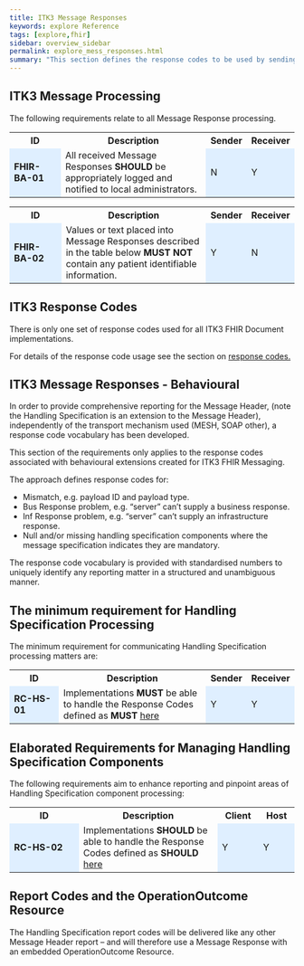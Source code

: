 ```yaml
---
title: ITK3 Message Responses
keywords: explore Reference
tags: [explore,fhir]
sidebar: overview_sidebar
permalink: explore_mess_responses.html
summary: "This section defines the response codes to be used by sending and receiving systems, e.g. the response codes include i) an inability to validate a message, ii) clinical level failure, iii) an inability to process a message etc. There will only be a maximum of 2 Message Responses, each containing a maximum of one Response Code."
---
```




## ITK3 Message Processing ##

The following requirements relate to all Message Response processing.

<table style="width:100%;max-width: 100%;">
<tr>
<th width="20%">ID</th>
<th width="60%">Description</th>
<th width="10%">Sender</th>
<th width="10%">Receiver</th>
</tr>
<tr>
<td bgcolor="#dfefff"><b>FHIR-BA-01</b></td>
<td>All received Message Responses <b>SHOULD</b> be appropriately logged and notified to local administrators.</td>
<td bgcolor="#dfefff">N</td>
<td bgcolor="#dfefff">Y</td>
</tr>
</table> 

<table style="width:100%;max-width: 100%;">
<tr>
<th width="20%">ID</th>
<th width="60%">Description</th>
<th width="10%">Sender</th>
<th width="10%">Receiver</th>
</tr>
<tr>
<td bgcolor="#dfefff"><b>FHIR-BA-02</b></td>
<td>Values or text placed into Message Responses described in the table below <b>MUST NOT</b> contain any patient identifiable information.</td>
<td bgcolor="#dfefff">Y</td>
<td bgcolor="#dfefff">N</td>
</tr>
</table> 

## ITK3 Response Codes ##

There is only one set of response codes used for all ITK3 FHIR Document implementations.

For details of the response code usage see the section on [response codes.](explore_response_codes.html)

## ITK3 Message Responses - Behavioural ## 


In order to provide comprehensive reporting for the Message Header, (note the Handling Specification is an extension to the Message Header), independently of the transport mechanism used (MESH, SOAP other), a response code vocabulary has been developed. 

This section of the requirements only applies to the response codes associated with behavioural extensions created for ITK3 FHIR Messaging.

The approach defines response codes for:
- Mismatch, e.g. payload ID and payload type.
- Bus Response problem, e.g. “server” can’t supply a business response.
- Inf Response problem, e.g. “server” can’t supply an infrastructure response.
- Null and/or missing handling specification components where the message specification indicates they are mandatory.

The response code vocabulary is provided with standardised numbers to uniquely identify any reporting matter in a structured and unambiguous manner.

## The minimum requirement for Handling Specification Processing ##

The minimum requirement for communicating Handling Specification processing matters are:

<table style="width:100%;max-width: 100%;">
<tr>
<th width="20%">ID</th>
<th width="60%">Description</th>
<th width="10%">Sender</th>
<th width="10%">Receiver</th>
</tr>
<tr>
<td bgcolor="#dfefff"><b>RC-HS-01</b></td>
<td>Implementations <b>MUST</b> be able to handle the Response Codes defined as <b>MUST</b> <a href="explore_response_structure.html">here</a></td>
<td bgcolor="#dfefff">Y</td>
<td bgcolor="#dfefff">Y</td>
</tr>
</table> 

## Elaborated Requirements for Managing Handling Specification Components ##

The following requirements aim to enhance reporting and pinpoint areas of Handling Specification component processing:

<table style="width:100%;max-width: 100%;">
<tr>
<th width="20%">ID</th>
<th width="40%">Description</th>
<th width="10%">Client</th>
<th width="10%">Host</th>
</tr>
<tr>
<td bgcolor="#dfefff"><b>RC-HS-02</b></td>
<td>Implementations <b>SHOULD</b> be able to handle the Response Codes defined as <b>SHOULD</b> <a href="explore_response_structure.html">here</a></td>
<td bgcolor="#dfefff">Y</td>
<td bgcolor="#dfefff">Y</td>
</tr>
</table> 

## Report Codes and the OperationOutcome Resource ##

The Handling Specification report codes will be delivered like any other Message Header report – and will therefore use a Message Response with an embedded OperationOutcome Resource.